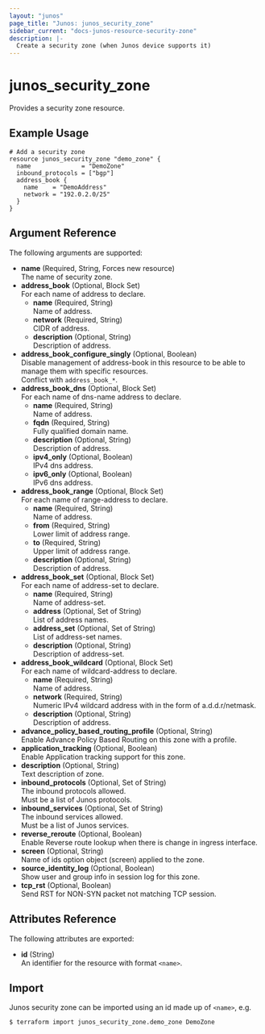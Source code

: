 ```yaml
---
layout: "junos"
page_title: "Junos: junos_security_zone"
sidebar_current: "docs-junos-resource-security-zone"
description: |-
  Create a security zone (when Junos device supports it)
---
```


# junos_security_zone

Provides a security zone resource.

## Example Usage

```hcl
# Add a security zone
resource junos_security_zone "demo_zone" {
  name              = "DemoZone"
  inbound_protocols = ["bgp"]
  address_book {
    name    = "DemoAddress"
    network = "192.0.2.0/25"
  }
}
```

## Argument Reference

The following arguments are supported:

- **name** (Required, String, Forces new resource)  
  The name of security zone.
- **address_book** (Optional, Block Set)  
  For each name of address to declare.
  - **name** (Required, String)  
    Name of address.
  - **network** (Required, String)  
    CIDR of address.
  - **description** (Optional, String)  
    Description of address.
- **address_book_configure_singly** (Optional, Boolean)  
  Disable management of address-book in this resource to be able to manage them with specific
  resources.  
  Conflict with `address_book_*`.
- **address_book_dns** (Optional, Block Set)  
  For each name of dns-name address to declare.
  - **name** (Required, String)  
    Name of address.
  - **fqdn** (Required, String)  
    Fully qualified domain name.
  - **description** (Optional, String)  
    Description of address.
  - **ipv4_only** (Optional, Boolean)  
    IPv4 dns address.
  - **ipv6_only** (Optional, Boolean)  
    IPv6 dns address.
- **address_book_range** (Optional, Block Set)  
  For each name of range-address to declare.
  - **name** (Required, String)  
    Name of address.
  - **from** (Required, String)  
    Lower limit of address range.
  - **to** (Required, String)  
    Upper limit of address range.
  - **description** (Optional, String)  
    Description of address.
- **address_book_set** (Optional, Block Set)  
  For each name of address-set to declare.
  - **name** (Required, String)  
    Name of address-set.
  - **address** (Optional, Set of String)  
    List of address names.
  - **address_set** (Optional, Set of String)  
    List of address-set names.
  - **description** (Optional, String)  
    Description of address-set.
- **address_book_wildcard** (Optional, Block Set)  
  For each name of wildcard-address to declare.
  - **name** (Required, String)  
    Name of address.
  - **network** (Required, String)  
    Numeric IPv4 wildcard address with in the form of a.d.d.r/netmask.
  - **description** (Optional, String)  
    Description of address.
- **advance_policy_based_routing_profile** (Optional, String)  
  Enable Advance Policy Based Routing on this zone with a profile.
- **application_tracking** (Optional, Boolean)  
  Enable Application tracking support for this zone.
- **description** (Optional, String)  
  Text description of zone.
- **inbound_protocols** (Optional, Set of String)  
  The inbound protocols allowed.  
  Must be a list of Junos protocols.
- **inbound_services** (Optional, Set of String)  
  The inbound services allowed.  
  Must be a list of Junos services.
- **reverse_reroute** (Optional, Boolean)  
  Enable Reverse route lookup when there is change in ingress interface.
- **screen** (Optional, String)  
  Name of ids option object (screen) applied to the zone.
- **source_identity_log** (Optional, Boolean)  
  Show user and group info in session log for this zone.
- **tcp_rst** (Optional, Boolean)  
  Send RST for NON-SYN packet not matching TCP session.

## Attributes Reference

The following attributes are exported:

- **id** (String)  
  An identifier for the resource with format `<name>`.

## Import

Junos security zone can be imported using an id made up of `<name>`, e.g.

```shell
$ terraform import junos_security_zone.demo_zone DemoZone
```
